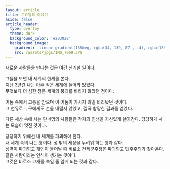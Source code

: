 ```yaml
---
layout: article
title: 토요일의 이야기
aside: false
article_header:
  type: overlay
  theme: dark
  background_color: '#203028'
  background_image:
    gradient: 'linear-gradient(135deg, rgba(34, 139, 87 , .4), rgba(139, 34, 139, .4))'
    src: /assets/jpgs/IMG_7069.JPG
---
```


새로운 사람들을 만나는 것은 여간 신기한 일이다.  
<!--more-->
그들을 보면 내 세계의 한계를 본다.  
지난 3년간 나는 아주 작은 세계에 들어와 있었다.  
무엇보다 더 심한 점은 세계의 붕괴를 바라지 않았던 점이다.  
  
어둠 속에서 고통을 받으며 이 어둠이 가시지 않길 바라왔던 것이다.  
그 연유로 누구에게도 손을 내밀지 않았고, 결국 합당한 결과를 얻었다.  
  
다른 세상 속에 사는 단 4명의 사람들은 
각자의 인생을 자신있게 살아간다. 
당당하게 사는 모습이 멋진 것이다.  

당당하기 위해선 내 세계를 파괴해야 한다.  
내 세계 속의 나는 왕이다. 성 밖의 세상을 두려워 하는 왕과 같다.  
성벽이 파괴되고 개인이 들어날 때 비로소 전제군주정은 파괴되고 민주주의가 찾아온다.  
같은 사람이라는 인식이 생기는 것이다.  
그것은 비로소 고개를 숙일 줄 알게 되는 것과 같다.  


<!--more-->